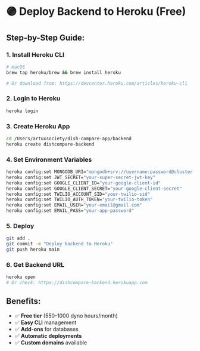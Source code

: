 # 🟣 Deploy Backend to Heroku (Free)

## **Step-by-Step Guide:**

### **1. Install Heroku CLI**
```bash
# macOS
brew tap heroku/brew && brew install heroku

# Or download from: https://devcenter.heroku.com/articles/heroku-cli
```

### **2. Login to Heroku**
```bash
heroku login
```

### **3. Create Heroku App**
```bash
cd /Users/artuxsociety/dish-compare-app/backend
heroku create dishcompare-backend
```

### **4. Set Environment Variables**
```bash
heroku config:set MONGODB_URI="mongodb+srv://username:password@cluster.mongodb.net/dishcompare"
heroku config:set JWT_SECRET="your-super-secret-jwt-key"
heroku config:set GOOGLE_CLIENT_ID="your-google-client-id"
heroku config:set GOOGLE_CLIENT_SECRET="your-google-client-secret"
heroku config:set TWILIO_ACCOUNT_SID="your-twilio-sid"
heroku config:set TWILIO_AUTH_TOKEN="your-twilio-token"
heroku config:set EMAIL_USER="your-email@gmail.com"
heroku config:set EMAIL_PASS="your-app-password"
```

### **5. Deploy**
```bash
git add .
git commit -m "Deploy backend to Heroku"
git push heroku main
```

### **6. Get Backend URL**
```bash
heroku open
# Or check: https://dishcompare-backend.herokuapp.com
```

## **Benefits:**
- ✅ **Free tier** (550-1000 dyno hours/month)
- ✅ **Easy CLI** management
- ✅ **Add-ons** for databases
- ✅ **Automatic deployments**
- ✅ **Custom domains** available
